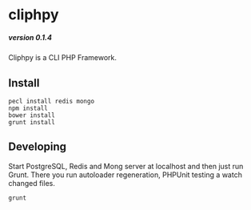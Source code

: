 cliphpy
=======

##### version 0.1.4

Cliphpy is a CLI PHP Framework.

Install
-------

```
pecl install redis mongo
npm install
bower install
grunt install
```

Developing
----------
Start PostgreSQL, Redis and Mong server at localhost and then just run Grunt.
There you run autoloader regeneration, PHPUnit testing a watch changed files.

```
grunt
```
